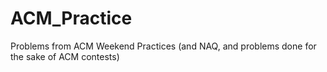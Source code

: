 # ACM_Practice
Problems from ACM Weekend Practices (and NAQ, and problems done for the sake of ACM contests)

